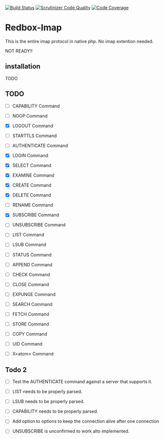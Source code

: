 [![Build Status](https://travis-ci.org/johnnymast/redbox-package-skeleton.svg?branch=master)](https://travis-ci.org/johnnymast/redbox-package-skeleton)
[![Scrutinizer Code Quality](https://scrutinizer-ci.com/g/johnnymast/redbox-package-skeleton/badges/quality-score.png?b=master)](https://scrutinizer-ci.com/g/johnnymast/redbox-package-skeleton/?branch=master)
[![Code Coverage](https://scrutinizer-ci.com/g/johnnymast/redbox-package-skeleton/badges/coverage.png?b=master)](https://scrutinizer-ci.com/g/johnnymast/redbox-package-skeleton/?branch=master)

# Redbox-Imap

This is the entire imap protocol in native php. No imap extention needed.
 
NOT READY!!

## installation 

TODO

## TODO

- [ ] CAPABILITY Command
- [ ] NOOP Command
- [x] LOGOUT Command
- [ ] STARTTLS Command
- [ ] AUTHENTICATE Command
- [x] LOGIN Command    
- [X] SELECT Command
- [X] EXAMINE Command   
- [X] CREATE Command
- [X] DELETE Command
- [ ] RENAME Command
- [X] SUBSCRIBE Command  
- [ ] UNSUBSCRIBE Command 
- [ ] LIST Command   
- [ ] LSUB Command   
- [ ] STATUS Command 
- [ ] APPEND Command 
- [ ] CHECK Command    
- [ ] CLOSE Command    
- [ ] EXPUNGE Command   
- [ ] SEARCH Command 
- [ ] FETCH Command    
- [ ] STORE Command    
- [ ] COPY Command
- [ ] UID Command    
- [ ] X\<atom\> Command   


## Todo 2

- [ ] Test the AUTHENTICATE command against a server that supports it.
- [ ] LIST needs to be properly parsed.
- [ ] LSUB needs to be properly parsed.
- [ ] CAPABILITY needs to be properly parsed.
- [ ] Add option to options to keep the connection alive after one connection
- [ ] UNSUBSCRIBE is unconfirmed to work alto implemented.

